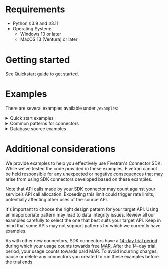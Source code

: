 # Requirements
- Python ≥3.9 and ≤3.11
- Operating System:
  - Windows 10 or later
  - MacOS 13 (Ventura) or later

# Getting started
See [Quickstart guide](https://fivetran.com/docs/connectors/connector-sdk/quickstart-guide) to get started.

# Examples
There are several examples available under `/examples`:

<details>
  <summary>
    Quick start examples
  </summary>

### hello
Simplest example, append-only

### local
Emulated source, without any calls out to the internet

### configuration
Shows how to use secrets

### hashes
Shows how to calculate hash of fields and use it as primary key. Useful in scenarios where the
incoming rows do not have any field suitable to be used as a Primary Key.

### user_profiles
Shows the use of Pandas DataFrames to manipulate data prior to sending to Fivetran.

### weather
A realistic example, using a public API, fetching data from NOAA
</details>

<details>
<summary>
Common patterns for connectors
</summary>

<details>
<summary>
cursors
</summary>

### multiple_tables_with_cursors
The parent-child relationship between tables from incremental API endpoints, with the complex cursor.

### marketstack
This code retrieves different stock tickers and the daily price for those tickers using marketstack API. Refer its [Docs](https://polygon.io/docs/stocks/getting-started)
</details>

### pagination
Simple pagination example templates for the following types of paginations:
- keyset
- next_page_url
- offset_based
- page_number

### specified_types
Declares a schema and upserts all data types

### unspecified_types
Upserts all data types without specifying a schema

### three_operations
Shows how to use upsert, update and delete operations
</details>

<details>
<summary>
Database source examples
</summary>

### aws dynamo db authentication
Shows how to authenticate to aws using IAM role credentials and use it to sync records from dynamodb
boto3 package is used to create aws client. Refer its [Docs](https://boto3.amazonaws.com/v1/documentation/api/latest/index.html)

### redshift
This is an example to show how we can sync records from redshift DB via Connector SDK.
You would need to provide your redshift credentials for this example to work.

### key based replication
This shows key based replication from DB sources.
Replication keys are columns that are used to identify new and updated data for replication.
When you set a table to use Incremental Replication, you’ll also need to define a replication key for that table.
</details>

# Additional considerations

We provide examples to help you effectively use Fivetran's Connector SDK. While we've tested the code provided in these examples, Fivetran cannot be held responsible for any unexpected or negative consequences that may arise from using SDK connectors developed based on these examples.

Note that API calls made by your SDK connector may count against your service’s API call allocation. Exceeding this limit could trigger rate limits, potentially affecting other uses of the source API.

It's important to choose the right design pattern for your target API. Using an inappropriate pattern may lead to data integrity issues. Review all our examples carefully to select the one that best suits your target API. Keep in mind that some APIs may not support patterns for which we currently have examples.

As with other new connectors, SDK connectors have a [14-day trial period](https://fivetran.com/docs/getting-started/free-trials#newconnectorfreeuseperiod) during which your usage counts towards free [MAR](https://fivetran.com/docs/usage-based-pricing). After the 14-day trial period, your usage counts towards paid MAR. To avoid incurring charges, pause or delete any connectors you created to run these examples before the trial ends.